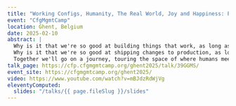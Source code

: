 ```yaml
---
title: "Working Configs, Humanity, The Real World, Joy and Happiness: Pick Two(ish)"
event: "CfgMgmtCamp"
location: Ghent, Belgium
date: 2025-02-10
abstract: |
  Why is it that we're so good at building things that work, as long as nobody asks what "it works" means?
  Why is it that we're so good at shipping changes to production, as long as nobody asks what counts as "a change"?
  Together we'll go on a journey, touring the space of where humans meet configuration as code with a blend of stories, visions, laments, and insights.
talk_page: https://cfp.cfgmgmtcamp.org/ghent2025/talk/39GGMS/
event_site: https://cfgmgmtcamp.org/ghent2025/
video: https://www.youtube.com/watch?v=mBJdzRdWjVg
eleventyComputed:
  slides: "/talks/{{ page.fileSlug }}/slides"
---
```

